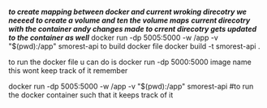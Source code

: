 ***to create mapping between docker and current wroking direcotry we neeeed to create a volume and ten the volume maps***
***current direcotry with the container andy changes made to crrent direcotry gets updated to the container as well***
docker run -dp 5005:5000 -w /app -v "$(pwd):/app" smorest-api 
to build docker file
docker build -t smorest-api .

to run the docker file u can do is 
docker run -dp 5000:5000 image name this wont keep track of it remember 
 <!-- or  -->
docker run -dp 5005:5000 -w /app -v "$(pwd):/app" smorest-api  #to run the docker container such that it keeps track of it 
